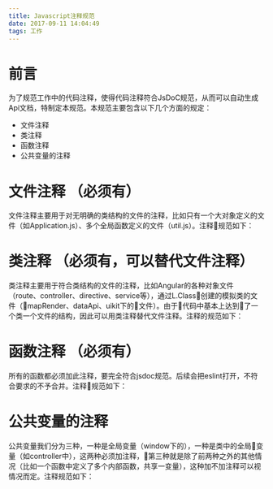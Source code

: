 ```yaml
---
title: Javascript注释规范
date: 2017-09-11 14:04:49
tags: 工作
---
```

# 前言
为了规范工作中的代码注释，使得代码注释符合JsDoC规范，从而可以自动生成Api文档，特制定本规范。本规范主要包含以下几个方面的规定：
+ 文件注释
+ 类注释
+ 函数注释
+ 公共变量的注释

# 文件注释 （必须有）
文件注释主要用于对无明确的类结构的文件的注释，比如只有一个大对象定义的文件（如Application.js）、多个全局函数定义的文件（util.js）。注释规范如下：
# 类注释 （必须有，可以替代文件注释）
类注释主要用于符合类结构的文件的注释，比如Angular的各种对象文件（route、controller、directive、service等），通过L.Class创建的模拟类的文件（mapRender、dataApi、uikit下的文件）。由于代码中基本上达到了一个类一个文件的结构，因此可以用类注释替代文件注释。注释的规范如下：
# 函数注释 （必须有）
所有的函数都必须加此注释，要完全符合jsdoc规范。后续会把eslint打开，不符合要求的不予合并。注释规范如下：
# 公共变量的注释
公共变量我们分为三种，一种是全局变量（window下的），一种是类中的全局变量（如controller中），这两种必须加注释，第三种就是除了前两种之外的其他情况（比如一个函数中定义了多个内部函数，共享一变量），这种加不加注释可以视情况而定。注释规范如下：